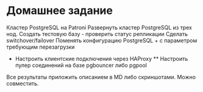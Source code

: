 # Домашнее задание
Кластер PostgreSQL на Patroni
Развернуть кластер PostgreSQL из трех нод. Создать тестовую базу - проверить статус репликации
Сделать switchover/failover
Поменять конфигурацию PostgreSQL + с параметром требующим перезагрузки
* Настроить клиентские подключения через HAProxy
** Настроить пулер соединений на базе pgbouncer либо pgpool

Все результаты приложить описанием в MD либо скриншотами. Можно совместить.
